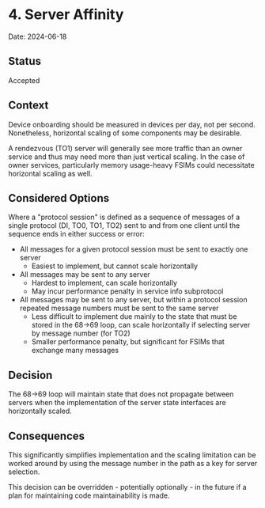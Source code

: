 # 4. Server Affinity

Date: 2024-06-18

## Status

Accepted

## Context

Device onboarding should be measured in devices per day, not per second. Nonetheless, horizontal scaling of some components may be desirable.

A rendezvous (TO1) server will generally see more traffic than an owner service and thus may need more than just vertical scaling. In the case of owner services, particularly memory usage-heavy FSIMs could necessitate horizontal scaling as well.

## Considered Options

Where a "protocol session" is defined as a sequence of messages of a single protocol (DI, TO0, TO1, TO2) sent to and from one client until the sequence ends in either success or error:

- All messages for a given protocol session must be sent to exactly one server
  - Easiest to implement, but cannot scale horizontally
- All messages may be sent to any server
  - Hardest to implement, can scale horizontally
  - May incur performance penalty in service info subprotocol
- All messages may be sent to any server, but within a protocol session repeated message numbers must be sent to the same server
  - Less difficult to implement due mainly to the state that must be stored in the 68->69 loop, can scale horizontally if selecting server by message number (for TO2)
  - Smaller performance penalty, but significant for FSIMs that exchange many messages

## Decision

The 68->69 loop will maintain state that does not propagate between servers when the implementation of the server state interfaces are horizontally scaled.

## Consequences

This significantly simplifies implementation and the scaling limitation can be worked around by using the message number in the path as a key for server selection.

This decision can be overridden - potentially optionally - in the future if a plan for maintaining code maintainability is made.
